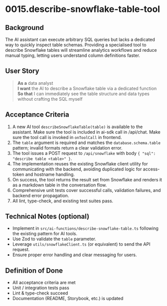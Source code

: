 # 0015.describe-snowflake-table-tool

## Background

The AI assistant can execute arbitrary SQL queries but lacks a dedicated way to quickly inspect table schemas. Providing a specialised tool to describe Snowflake tables will streamline analytics workflows and reduce manual typing, letting users understand column definitions faster.

## User Story

> **As a** data analyst  
> **I want** the AI to describe a Snowflake table via a dedicated function  
> **So that** I can immediately see the table structure and data types without crafting the SQL myself

## Acceptance Criteria

1. A new AI tool `describeSnowflakeTable(table)` is available to the assistant. Make sure the tool is included in ai-sdk call in /api/chat. Make sure the tool call is invoked in `onToolCall` in frontend.
2. The `table` argument is required and matches the `database.schema.table` pattern; invalid formats return a clear validation error.
3. The tool issues a POST request to `/api/snowflake` with body `{ "sql": "describe table <table>" }`.
4. The implementation reuses the existing Snowflake client utility for communicating with the backend, avoiding duplicated logic for access-token and hostname handling.
5. On success, the tool returns the result set from Snowflake and renders it as a markdown table in the conversation flow.
6. Comprehensive unit tests cover successful calls, validation failures, and backend error propagation.
7. All lint, type-check, and existing test suites pass.

## Technical Notes (optional)

- Implement in `src/ai-functions/describe-snowflake-table.ts` following the existing pattern for AI tools.
- Use Zod to validate the `table` parameter.
- Leverage `utils/snowflakeClient.ts` (or equivalent) to send the API request.
- Ensure proper error handling and clear messaging for users.

## Definition of Done

- All acceptance criteria are met
- Unit / integration tests pass
- Lint & type-check succeed
- Documentation (README, Storybook, etc.) is updated

